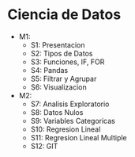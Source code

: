 # Ciencia de Datos

+ M1:
  + S1: Presentacion
  + S2: Tipos de Datos
  + S3: Funciones, IF, FOR
  + S4: Pandas
  + S5: Filtrar y Agrupar
  + S6: Visualizacion
+ M2:
  + S7: Analisis Exploratorio
  + S8: Datos Nulos
  + S9: Variables Categoricas
  + S10: Regresion Lineal
  + S11: Regresion Lineal Multiple
  + S12: GIT
